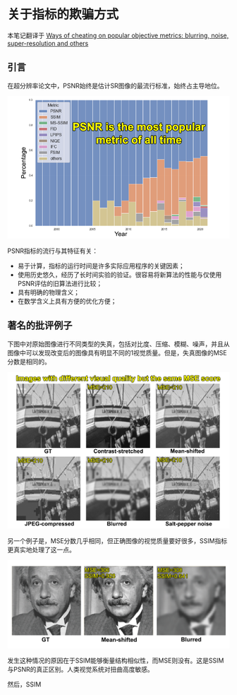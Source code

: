 # 关于指标的欺骗方式

本笔记翻译于 [Ways of cheating on popular objective metrics: blurring, noise, super-resolution and others](https://videoprocessing.ai/metrics/ways-of-cheating-on-popular-objective-metrics.html)

## 引言

在超分辨率论文中，PSNR始终是估计SR图像的最流行标准，始终占主导地位。

![论文指标统计](figures/pic2.png)

PSNR指标的流行与其特征有关：
* 易于计算，指标的运行时间是许多实际应用程序的关键因素；
* 使用历史悠久，经历了长时间实验的验证。很容易将新算法的性能与仅使用PSNR评估的旧算法进行比较；
* 具有明确的物理含义；
* 在数学含义上具有方便的优化方便；

## 著名的批评例子

下图中对原始图像进行不同类型的失真，包括对比度、压缩、模糊、噪声，并且从图像中可以发现改变后的图像具有明显不同的1视觉质量。但是，失真图像的MSE分数是相同的。

![指标批判例子](figures/pic3.png)

另一个例子是，MSE分数几乎相同，但正确图像的视觉质量要好很多，SSIM指标更真实地处理了这一点。

![指标批判例子2](figures/pic4.png)

发生这种情况的原因在于SSIM能够衡量结构相似性，而MSE则没有。这是SSIM与PSNR的真正区别。人类视觉系统对扭曲高度敏感。

然后，SSIM
